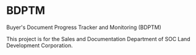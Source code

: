 # BDPTM
Buyer's Document Progress Tracker and Monitoring (BDPTM)

This project is for the Sales and Documentation Department of SOC Land Development Corporation.
